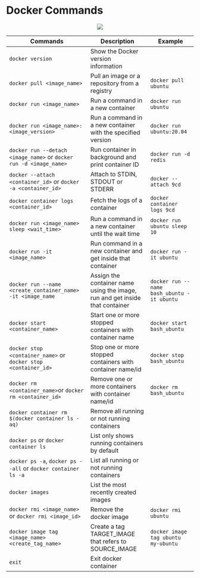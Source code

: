 # Docker Commands
<p align="center">
<img src="https://user-images.githubusercontent.com/75911392/210276325-68a1f015-9777-4e12-a894-95cb4a68ddff.png" class="center"/>
</p>


| Commands                                    | Description                                       | Example                                               |                                                                                         
| --------------------------------------------| --------------------------------------------------|-------------------------------------------------------|
| `docker version`                            | Show the Docker version information
| `docker pull <image_name>`                  | Pull an image or a repository from a registry     | `docker pull ubuntu`  
| `docker run <image_name>`                   | Run a command in a new container                  | `docker run ubuntu`
| `docker run <image_name>:<image_version>`   | Run a command in a new container with the specified version | `docker run ubuntu:20.04`
| `docker run --detach <image_name>` or `docker run -d <image_name>`| Run container in background and print container ID | `docker run -d redis`
| `docker --attach <container_id>` or `docker -a <container_id>` | Attach to STDIN, STDOUT or STDERR    | `docker --attach 9cd`
| `docker container logs <container_id>`      | Fetch the logs of a container                     | `docker container logs 9cd`
| `docker run <image_name> sleep <wait_time>` | Run a command in a new container until the wait time | `docker run ubuntu sleep 10`
| `docker run -it <image_name>`               | Run command in a new container and get inside that container| `docker run -it ubuntu`
| `docker run --name <create_container_name> -it <image_name`| Assign the container name using the image, run and get inside that container| `docker run --name bash_ubuntu -it ubuntu`
| `docker start <container_name>`             | Start one or more stopped containers with container name | `docker start bash_ubuntu`
| `docker stop <container_name>` or `docker stop <container_id>`             | Stop one or more stopped containers with container name/id  | `docker stop bash_ubuntu`
| `docker rm <container_name>`or `docker rm <container_id>`                  | Remove one or more containers with container name/id | `docker rm bash_ubuntu`
| `docker container rm $(docker container ls -aq)`                           | Remove all running or not running containers 
| `docker ps` or `docker container ls`        | List only shows running containers by default
| `docker ps -a`, `docker ps --all` or `docker container ls -a`| List all running or not running containers
| `docker images`                             | List the most recently created images
| `docker rmi <image_name>` or `docker rmi <image_id>`| Remove the docker image                    | `docker rmi ubuntu`
| `docker image tag <image_name> <create_tag_name>`   | Create a tag TARGET_IMAGE that refers to SOURCE_IMAGE | `docker image tag ubuntu my-ubuntu`
| `exit`                                      | Exit docker container                              |

